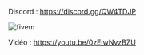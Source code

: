 Discord : https://discord.gg/QW4TDJP

![fivem](https://i.imgur.com/caQu1cy.jpg)

Vidéo : https://youtu.be/0zEiwNvzBZU
